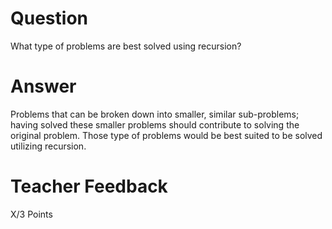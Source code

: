 # Question

What type of problems are best solved using recursion?

# Answer
Problems that can be broken down into smaller, similar sub-problems; having solved these smaller problems should contribute to solving the original problem. Those type of problems would be best suited to be solved utilizing recursion.

# Teacher Feedback

X/3 Points